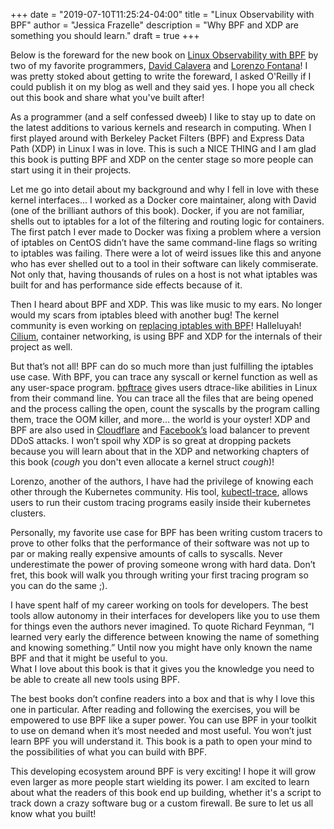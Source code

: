 +++
date = "2019-07-10T11:25:24-04:00"
title = "Linux Observability with BPF"
author = "Jessica Frazelle"
description = "Why BPF and XDP are something you should learn."
draft = true
+++

Below is the foreward for the new book on 
[Linux Observability with BPF](http://shop.oreilly.com/product/0636920242581.do)
by two of my favorite programmers, 
[David Calavera](https://twitter.com/calavera) and [Lorenzo Fontana](https://twitter.com/fntlnz)! 
I was pretty stoked about getting to write the foreward, I asked 
O'Reilly if I could publish it on my blog as well and they said yes. I hope you all check out this
book and share what you've built after!

As a programmer (and a self confessed dweeb) I like to stay up to date on the latest additions 
to various kernels and research in computing. When I first played around with Berkeley Packet 
Filters (BPF) and Express Data Path (XDP) in Linux I was in love. This is such a NICE THING 
and I am glad this book is putting BPF and XDP on the center stage so more people can start 
using it in their projects.

Let me go into detail about my background and why I fell in love with these kernel interfaces... 
I worked as a Docker core maintainer, along with David (one of the brilliant authors of this book). 
Docker, if you are not familiar, shells out to iptables for a lot of the filtering and routing logic for containers. 
The first patch I ever made to Docker was fixing a problem where a version of iptables on CentOS didn’t have the same 
command-line flags so writing to iptables was failing. There were a lot of weird issues like this and anyone 
who has ever shelled out to a tool in their software can likely commiserate. Not only that, having 
thousands of rules on a host is not what iptables was built for and has performance side effects because of it.

Then I heard about BPF and XDP. This was like music to my ears. 
No longer would my scars from iptables bleed with another bug! The kernel community 
is even working on 
[replacing iptables with BPF](https://cilium.io/blog/2018/04/17/why-is-the-kernel-community-replacing-iptables/)! 
Halleluyah! [Cilium](https://cilium.io/), container networking, 
is using BPF and XDP for the internals of their project as well.

But that’s not all! BPF can do so much more than just fulfilling the iptables use case. 
With BPF, you can trace any syscall or kernel function as well as any user-space program. 
[bpftrace](https://github.com/iovisor/bpftrace) gives users dtrace-like abilities in Linux from their command line. 
You can trace all the files that are being opened and the process calling the open, 
count the syscalls by the program calling them, trace the OOM killer, and more… the world is your oyster! 
XDP and BPF are also used in [Cloudflare](https://blog.cloudflare.com/l4drop-xdp-ebpf-based-ddos-mitigations/) and 
[Facebook’s](https://cilium.io/blog/2018/11/20/fb-bpf-firewall/) load balancer to prevent DDoS attacks. I won’t spoil why 
XDP is so great at dropping packets because you will learn about that in the XDP and networking chapters of this book
(*cough* you don't even allocate a kernel struct *cough*)!

Lorenzo, another of the authors, I have had the privilege of knowing each other through the 
Kubernetes community. His tool, [kubectl-trace](https://github.com/iovisor/kubectl-trace), allows users to run their custom tracing programs 
easily inside their kubernetes clusters. 

Personally, my favorite use case for BPF has been writing custom tracers to prove to other 
folks that the performance of their software was not up to par or making really expensive 
amounts of calls to syscalls. Never underestimate the power of proving someone wrong with hard data. 
Don’t fret, this book will walk you through writing your first tracing program so you can do the same ;).

I have spent half of my career working on tools for developers. The best tools allow autonomy in their interfaces
for developers like you to use them for things even the authors never imagined. To quote Richard Feynman, 
“I learned very early the difference between knowing the name of something and knowing something.” 
Until now you might have only known the name BPF and that it might be useful to you.  
What I love about this book is that it gives you the knowledge you need to be able to create all new tools using BPF. 

The best books don’t confine readers into a box and that is why I love this one in particular. 
After reading and following the exercises, you will be empowered to use BPF like a super power. 
You can use BPF in your toolkit to use on demand when it’s most needed and most useful. 
You won’t just learn BPF you will understand it. This book is a path to open your mind 
to the possibilities of what you can build with BPF.

This developing ecosystem around BPF is very exciting! I hope it will grow even larger 
as more people start wielding its power. I am excited to learn about what the readers of 
this book end up building, whether it's a script to track down a crazy software bug or a 
custom firewall. Be sure to let us all know what you built!
